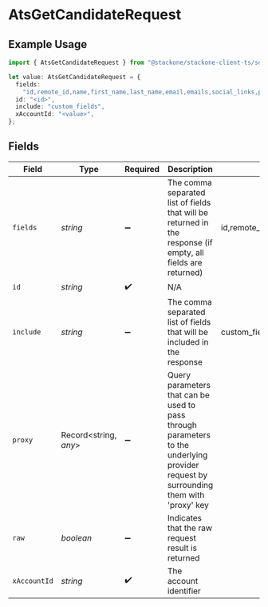 # AtsGetCandidateRequest

## Example Usage

```typescript
import { AtsGetCandidateRequest } from "@stackone/stackone-client-ts/sdk/models/operations";

let value: AtsGetCandidateRequest = {
  fields:
    "id,remote_id,name,first_name,last_name,email,emails,social_links,phone,phone_numbers,company,title,application_ids,remote_application_ids,hired_at,custom_fields,created_at,updated_at",
  id: "<id>",
  include: "custom_fields",
  xAccountId: "<value>",
};
```

## Fields

| Field                                                                                                                                                                                  | Type                                                                                                                                                                                   | Required                                                                                                                                                                               | Description                                                                                                                                                                            | Example                                                                                                                                                                                |
| -------------------------------------------------------------------------------------------------------------------------------------------------------------------------------------- | -------------------------------------------------------------------------------------------------------------------------------------------------------------------------------------- | -------------------------------------------------------------------------------------------------------------------------------------------------------------------------------------- | -------------------------------------------------------------------------------------------------------------------------------------------------------------------------------------- | -------------------------------------------------------------------------------------------------------------------------------------------------------------------------------------- |
| `fields`                                                                                                                                                                               | *string*                                                                                                                                                                               | :heavy_minus_sign:                                                                                                                                                                     | The comma separated list of fields that will be returned in the response (if empty, all fields are returned)                                                                           | id,remote_id,name,first_name,last_name,email,emails,social_links,phone,phone_numbers,company,title,application_ids,remote_application_ids,hired_at,custom_fields,created_at,updated_at |
| `id`                                                                                                                                                                                   | *string*                                                                                                                                                                               | :heavy_check_mark:                                                                                                                                                                     | N/A                                                                                                                                                                                    |                                                                                                                                                                                        |
| `include`                                                                                                                                                                              | *string*                                                                                                                                                                               | :heavy_minus_sign:                                                                                                                                                                     | The comma separated list of fields that will be included in the response                                                                                                               | custom_fields                                                                                                                                                                          |
| `proxy`                                                                                                                                                                                | Record<string, *any*>                                                                                                                                                                  | :heavy_minus_sign:                                                                                                                                                                     | Query parameters that can be used to pass through parameters to the underlying provider request by surrounding them with 'proxy' key                                                   |                                                                                                                                                                                        |
| `raw`                                                                                                                                                                                  | *boolean*                                                                                                                                                                              | :heavy_minus_sign:                                                                                                                                                                     | Indicates that the raw request result is returned                                                                                                                                      |                                                                                                                                                                                        |
| `xAccountId`                                                                                                                                                                           | *string*                                                                                                                                                                               | :heavy_check_mark:                                                                                                                                                                     | The account identifier                                                                                                                                                                 |                                                                                                                                                                                        |
